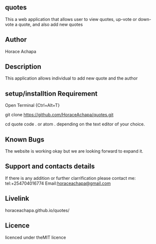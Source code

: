 ## quotes
This a web application that allows user to view quotes, up-vote or down-vote a quote, and also add new quotes


## Author
Horace Achapa


## Description
This application allows individual to add new quote and the author

## setup/installtion Requirement
Open Terminal {Ctrl+Alt+T}

git clone https://github.com/HoraceAchapa/quotes.git

cd quote code . or atom . depending on the text editor of your choice.


## Known Bugs
The website is working okay but we are looking forward to expand it.


## Support and contacts details
If there is any addition or further clarrification please contact me: tel:+254704016774 Email:horaceachapa@gmail.com


## Livelink
horaceachapa.github.io/quotes/


## Licence
licenced under theMIT licence
